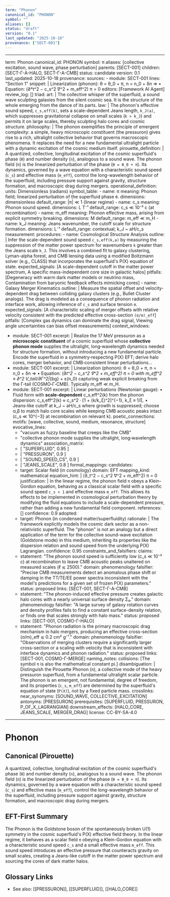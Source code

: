 ```yaml
---
term: "Phonon"
canonical_id: "PHONON"
symbol: ""
aliases: []
status: "draft"
version: "0.1"
last_updated: "2025-10-18"
provenance: ["SECT-001"]
---
```


---
term: Phonon
canonical_id: PHONON
symbol: π
aliases: [collective excitation, sound wave, phase perturbation]
parents: [SECT-001]
children: [SECT-Γ-A-HALO, SECT-Γ-A-CMB]
status: candidate
version: 0.1
last_updated: 2025-10-18
provenance:
  sources:
    - module: SECT-001
      lines: "Section 1"
      snippet: |
        Linearization (phonon): θ = θ_0 + π,  n = n_0 + δn  ⇒
        • Equation: (∂*t^2 − c_s^2 ∇^2 + m_eff^2) π = 0
  editors: [Framework AI Agent]
  review_log: []
triad:
  art: |
    The collective whisper of the superfluid, a sound wave sculpting galaxies from the silent cosmic sea. It is the structure of the whole emerging from the dance of its parts.
  law: |
    The phonon's effective sound speed, `c_s,eff(k)`, sets a scale-dependent Jeans length, `k_J(a)`, which suppresses gravitational collapse on small scales (`k > k_J`) and permits it on large scales, thereby sculpting halo cores and cosmic structure.
  philosophy: |
    The phonon exemplifies the principle of emergent complexity: a simple, heavy microscopic constituent (the pressuron) gives rise to a rich, ultralight collective behavior that governs macroscopic phenomena. It replaces the need for a new fundamental ultralight particle with a dynamic excitation of the cosmic medium itself.
pirouette_definition: |
  A quantized, collective, longitudinal excitation of the cosmic superfluid's phase (`θ`) and number density (`n`), analogous to a sound wave. The phonon field (`π`) is the linearized perturbation of the phase (`θ = θ_0 + π`). Its dynamics, governed by a wave equation with a characteristic sound speed (`c_s`) and effective mass (`m_eff`), control the long-wavelength behavior of the superfluid, including pressure support against gravity, structure formation, and macroscopic drag during mergers.
operational_definition:
  units: Dimensionless (radians)
  symbol_table:
    - name: π
      meaning: Phonon field; linearized perturbation of the superfluid phase `θ`.
      dimensions: dimensionless
      default_range: |π| ≪ 1 (linear regime)
    - name: c_s
      meaning: Phonon sound speed.
      dimensions: L T⁻¹
      default_range: c_s ≪ 10⁻³ c (at recombination)
    - name: m_eff
      meaning: Phonon effective mass, arising from explicit symmetry breaking.
      dimensions: M
      default_range: m_eff ≪ m_H
    - name: k_J
      meaning: Jeans wavenumber, the cutoff scale for structure formation.
      dimensions: L⁻¹
      default_range: contextual; k_J ~ aH/c_s
  measurement:
    procedures:
      - name: Cosmological Structure Analysis
        outline: |
          Infer the scale-dependent sound speed `c_s,eff(k,a)` by measuring the suppression of the matter power spectrum for wavenumbers `k` greater than the Jeans scale `k_J`. This involves a combined fit to galaxy clustering, Lyman-alpha forest, and CMB lensing data using a modified Boltzmann solver (e.g., CLASS) that incorporates the superfluid's P(X) equation of state.
        expected_signals: [A scale-dependent cutoff in the matter power spectrum, A specific mass-independent core size in galactic halos]
        pitfalls: [Degeneracy with warm dark matter models or neutrino mass, Contamination from baryonic feedback effects mimicking cores]
      - name: Galaxy Merger Kinematics
        outline: |
          Measure the spatial offset and velocity-dependent drag between colliding galaxy clusters (e.g., Bullet Cluster analogs). The drag is modeled as a consequence of phonon radiation and interface work, allowing inference of `c_s` and surface tension `σ`.
        expected_signals: [A characteristic scaling of merger offsets with relative velocity consistent with the predicted effective cross-section `(σ/m)_eff`]
        pitfalls: [Complex gas dynamics can dominate the drag signal, Viewing angle uncertainties can bias offset measurements]
context_windows:
  - module: SECT-001
    excerpt: |
      Realize the 17 MeV pressuron as a **microscopic constituent** of a cosmic superfluid whose **collective phonon mode** supplies the ultralight, long‑wavelength dynamics needed for structure formation, without introducing a new fundamental particle. Encode the superfluid in a symmetry‑respecting P(X) EFT; derive halo cores, merger behavior, and CMB‑consistent linear perturbations...
  - module: SECT-001
    excerpt: |
      Linearization (phonon): θ = θ_0 + π,  n = n_0 + δn  ⇒
      • Equation: (∂*t^2 − c_s^2 ∇^2 + m_eff^2) π = 0
      with m_eff^2 ≡ ∂^2 V_tail/∂Γ^2|*{bg} + ε(n_0) capturing weak explicit breaking from the Γ‑tail (COSMO‑Γ‑CMB). Typically m_eff ≪ m_H.
  - module: SECT-001
    excerpt: |
      Linear perturbations (Newtonian gauge):
      • Fluid form with **scale‑dependent** c_s,eff^2(k) from the phonon dispersion:
      c_s,eff^2(k) ≈ c_s^2 · [1 + (k/k_ξ)^2]^{−1},  k_ξ ≡ 1/ξ.
      • Jeans‑like cutoff at k_J ~ aH/c_s where growth is suppressed; choose α,β to match halo core scales while keeping CMB acoustic peaks intact (c_s ≪ 10^{−3} at recombination on relevant k).
poetic_connections:
  motifs: [wave, collective, sound, medium, resonance, structure]
  evocative_lines:
    - "vacuum as fuzzy baseline that creeps like the CMB"
    - "collective phonon mode supplies the ultralight, long‑wavelength dynamics"
  association_matrix:
    - [ "SUPERFLUID", 0.95 ]
    - [ "PRESSURON", 0.9 ]
    - [ "SOUND_SPEED_CS", 0.9 ]
    - [ "JEANS_SCALE", 0.8 ]
formal_mappings:
  candidates:
    - target: Scalar field (in cosmology)
      domain: EFT
      mapping_kind: mathematical
      equation_hint: |
        (∂_t^2 − c_s^2 ∇^2 + m_eff^2) π = 0
      justification: |
        In the linear regime, the phonon field `π` obeys a Klein-Gordon equation, behaving as a classical scalar field with a specific sound speed `c_s < 1` and effective mass `m_eff`. This allows its effects to be implemented in cosmological perturbation theory by modifying the fluid equations to include a scale-dependent pressure, rather than adding a new fundamental field component.
      references: []
      confidence: 0.9
  adopted:
    - target: Phonon (in condensed matter/superfluidity)
      rationale: |
        The framework explicitly models the cosmic dark sector as a non-relativistic superfluid. The "phonon" is not an analogy but a direct application of the term for the collective sound-wave excitation (Goldstone mode) in this medium, inheriting its properties like the dispersion relation and sound speed from the underlying P(X) Lagrangian.
      confidence: 0.95
constraints_and_falsifiers:
  claims:
    - statement: "The phonon sound speed is sufficiently low (c_s ≪ 10⁻³ c) at recombination to leave CMB acoustic peaks unaltered on measured scales (ℓ ≲ 2500)."
      domain: phenomenology
      falsifier: "Precise CMB measurements detect an anomalous phase shift or damping in the TT/TE/EE power spectra inconsistent with the model's predictions for a given set of frozen P(X) parameters."
      status: proposed
      links: [SECT-001, SECT-Γ-A-CMB]
    - statement: "The phonon-induced effective pressure creates galactic halo cores with a nearly universal surface density Σ₀."
      domain: phenomenology
      falsifier: "A large survey of galaxy rotation curves and density profiles fails to find a constant surface-density relation, or finds one that scales strongly with halo mass."
      status: proposed
      links: [SECT-001, COSMO-Γ-HALO]
    - statement: "Phonon radiation is the primary macroscopic drag mechanism in halo mergers, producing an effective cross-section (σ/m)_eff ≲ 0.2 cm² g⁻¹."
      domain: phenomenology
      falsifier: "Observations of merging clusters require a significantly larger cross-section or a scaling with velocity that is inconsistent with interface dynamics and phonon radiation."
      status: proposed
      links: [SECT-001, COSMO-Γ-MERGE]
naming_notes:
  collisions: [The symbol `π` is also the mathematical constant pi.]
  disambiguation: |
    Distinguish the Pirouette Phonon (`π`), a collective mode of the heavy pressuron superfluid, from a fundamental ultralight scalar particle. The phonon is an emergent, not fundamental, degree of freedom, and its properties (`c_s`, `m_eff`) are determined by the superfluid's equation of state (`P(X)`), not by a fixed particle mass.
crosslinks:
  near_synonyms: [SOUND_WAVE, COLLECTIVE_EXCITATION]
  antonyms: [PRESSURON]
  prerequisites: [SUPERFLUID, PRESSURON, P_OF_X_LAGRANGIAN]
  downstream_effects: [HALO_CORE, JEANS_SCALE, MERGER_DRAG]
license: CC-BY-SA-4.0
---

# Phonon

## Canonical (Pirouette)
A quantized, collective, longitudinal excitation of the cosmic superfluid's phase (`θ`) and number density (`n`), analogous to a sound wave. The phonon field (`π`) is the linearized perturbation of the phase (`θ = θ_0 + π`). Its dynamics, governed by a wave equation with a characteristic sound speed (`c_s`) and effective mass (`m_eff`), control the long-wavelength behavior of the superfluid, including pressure support against gravity, structure formation, and macroscopic drag during mergers.

## EFT-First Summary
The Phonon is the Goldstone boson of the spontaneously broken U(1) symmetry in the cosmic superfluid's P(X) effective field theory. In the linear regime, it behaves as a scalar field `π` obeying a Klein-Gordon equation with a characteristic sound speed `c_s` and a small effective mass `m_eff`. This sound speed introduces an effective pressure that counteracts gravity on small scales, creating a Jeans-like cutoff in the matter power spectrum and sourcing the cores of dark matter halos.

## Glossary Links
- See also: [[PRESSURON]], [[SUPERFLUID]], [[HALO_CORE]]